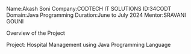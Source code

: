 Name:Akash Soni Company:CODTECH IT SOLUTIONS ID:34CODT Domain:Java Programming Duration:June to July 2024 Mentor:SRAVANI GOUNI

Overview of the Project

Project: Hospital Management using Java Programming Language
